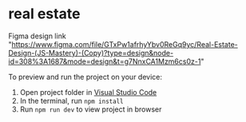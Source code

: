 
  # real estate

  Figma design link
  "https://www.figma.com/file/GTxPw1afrhyYbv0ReGq9yc/Real-Estate-Design-(JS-Mastery)-(Copy)?type=design&node-id=308%3A1687&mode=design&t=g7NnxCA1Mzm6cs0z-1"

  To preview and run the project on your device:
  1) Open project folder in <a href="https://code.visualstudio.com/download">Visual Studio Code</a>
  2) In the terminal, run `npm install`
  3) Run `npm run dev` to view project in browser
  
